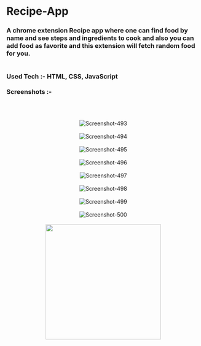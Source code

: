 # Recipe-App
<h3>
A chrome extension Recipe app where one can find food by name and see steps and ingredients to cook and also you can add food as favorite and this extension will fetch random food for you.
  <br>
  <br>
  <br>
Used Tech :- HTML, CSS, JavaScript
  <br>
  <br>
Screenshots :-
</h3>
  <br>
  <br>
<p align="center">
<img src="https://i.ibb.co/4gBCtSP/Screenshot-493.png" alt="Screenshot-493" border="0">
 <br>
  <br>
<img src="https://i.ibb.co/6DbHCrH/Screenshot-494.png" alt="Screenshot-494" border="0">
 <br>
  <br>
<img src="https://i.ibb.co/bzyZLJM/Screenshot-495.png" alt="Screenshot-495" border="0">
 <br>
  <br>
<img src='https://i.postimg.cc/rwrtd8VL/Screenshot-496.png' border='0' alt='Screenshot-496'/>
 <br>
  <br>
<img src="https://i.ibb.co/bBzJs53/Screenshot-497.png" alt="Screenshot-497" border="0">
 <br>
  <br>
<img src="https://i.ibb.co/TK4rZR5/Screenshot-498.png" alt="Screenshot-498" border="0">
 <br>
  <br>
<img src="https://i.ibb.co/bK5GnMc/Screenshot-499.png" alt="Screenshot-499" border="0">
 <br>
  <br>
<img src="https://i.ibb.co/3SvShMS/Screenshot-500.png" alt="Screenshot-500" border="0">
 <br>
 <br>
 <img src="https://c.tenor.com/hDe8SeSXBVwAAAAi/thank-you-thanks.gif" height="300px" width="300px">
 <br>
 <br>
  </p>

